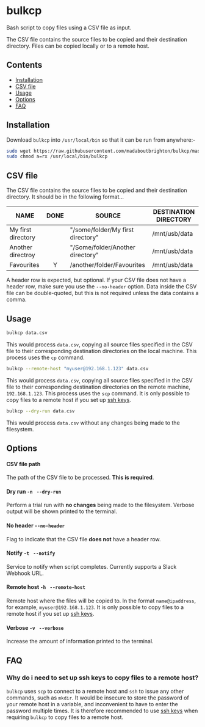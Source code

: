 # bulkcp

Bash script to copy files using a CSV file as input.

The CSV file contains the source files to be copied and their destination directory. Files can be copied locally or to a remote host.

## Contents
  - [Installation](#installation)
  - [CSV file](#csvfile)
  - [Usage](#usage)
  - [Options](#options)
  - [FAQ](#faq)

## Installation

Download `bulkcp` into `/usr/local/bin` so that it can be run from anywhere:-

```bash
sudo wget https://raw.githubusercontent.com/madaboutbrighton/bulkcp/master/bulkcp -O /usr/local/bin/bulkcp
sudo chmod a=rx /usr/local/bin/bulkcp
```

## CSV file

The CSV file contains the source files to be copied and their destination directory. It should be in the following format...

| NAME | DONE | SOURCE | DESTINATION DIRECTORY |
|---|:---:|---|---|
| My first directory |   | "/some/folder/My first directory"  | /mnt/usb/data |
| Another directroy |   | "/Some/folder/Another directory" | /mnt/usb/data |
| Favourites  | Y | /another/folder/Favourites | /mnt/usb/data |

A header row is expected, but optional. If your CSV file does not have a header row, make sure you use the `--no-header` option. Data inside the CSV file can be double-quoted, but this is not required unless the data contains a comma. 

## Usage

```bash
bulkcp data.csv
```
This would process `data.csv`, copying all source files specified in the CSV file to their corresponding destination directories on the local machine. This process uses the `cp` command.

```bash
bulkcp --remote-host "myuser@192.168.1.123" data.csv
```
This would process `data.csv`, copying all source files specified in the CSV file to their corresponding destination directories on the remote machine, `192.168.1.123`. This process uses the `scp` command. It is only possible to copy files to a remote host if you set up [ssh keys](https://www.cyberciti.biz/faq/how-to-set-up-ssh-keys-on-linux-unix/).

```bash
bulkcp --dry-run data.csv
```
This would process `data.csv` without any changes being made to the filesystem.

## Options

#### CSV file path

The path of the CSV file to be processed. **This is required**.

#### Dry run `-n ` `--dry-run `

Perform a trial run with **no changes** being made to the filesystem. Verbose output will be shown printed to the terminal.

#### No header `--no-header `

Flag to indicate that the CSV file **does not** have a header row.

#### Notify `-t ` `--notify `

Service to notify when script completes. Currently supports a Slack Webhook URL.

#### Remote host `-h ` `--remote-host `

Remote host where the files will be copied to. In the format `name@ipaddress`, for example, `myuser@192.168.1.123`. It is only possible to copy files to a remote host if you set up [ssh keys](https://www.cyberciti.biz/faq/how-to-set-up-ssh-keys-on-linux-unix/).

#### Verbose `-v ` `--verbose`

Increase the amount of information printed to the terminal.

## FAQ

### Why do i need to set up ssh keys to copy files to a remote host?

`bulkcp` uses `scp` to connect to a remote host and `ssh` to issue any other commands, such as `mkdir`. It would be insecure to store the password of your remote host in a variable, and inconvenient to have to enter the password multiple times. It is therefore recommended to use [ssh keys](https://www.cyberciti.biz/faq/how-to-set-up-ssh-keys-on-linux-unix/) when requiring `bulkcp` to copy files to a remote host.
